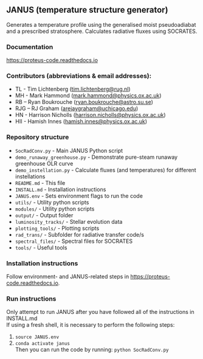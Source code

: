 ## JANUS (temperature structure generator)

Generates a temperature profile using the generalised moist pseudoadiabat and a prescribed stratosphere. Calculates radiative fluxes using SOCRATES.

### Documentation
https://proteus-code.readthedocs.io

### Contributors (abbreviations & email addresses):
* TL - Tim Lichtenberg (tim.lichtenberg@rug.nl)
* MH - Mark Hammond (mark.hammond@physics.ox.ac.uk)
* RB – Ryan Boukrouche (ryan.boukrouche@astro.su.se)
* RJG – RJ Graham (arejaygraham@uchicago.edu)
* HN - Harrison Nicholls (harrison.nicholls@physics.ox.ac.uk)
* HII - Hamish Innes (hamish.innes@physics.ox.ac.uk)

### Repository structure

* `SocRadConv.py`               - Main JANUS Python script
* `demo_runaway_greenhouse.py`  - Demonstrate pure-steam runaway greenhouse OLR curve
* `demo_instellation.py`        - Calculate fluxes (and temperatures) for different instellations
* `README.md`                   - This file
* `INSTALL.md`                  - Installation instructions
* `JANUS.env`                   - Sets environment flags to run the code
* `utils/`                      - Utility python scripts
* `modules/`                    - Utility python scripts
* `output/`                     - Output folder
* `luminosity_tracks/`          - Stellar evolution data
* `plotting_tools/`             - Plotting scripts
* `rad_trans/`                  - Subfolder for radiative transfer code/s
* `spectral_files/`             - Spectral files for SOCRATES
* `tools/`                      - Useful tools

### Installation instructions
Follow environment- and JANUS-related steps in https://proteus-code.readthedocs.io.

### Run instructions
Only attempt to run JANUS after you have followed all of the instructions in INSTALL.md    
If using a fresh shell, it is necessary to perform the following steps:     
1. `source JANUS.env`    
2. `conda activate janus`    
Then you can run the code by running: `python SocRadConv.py`      
